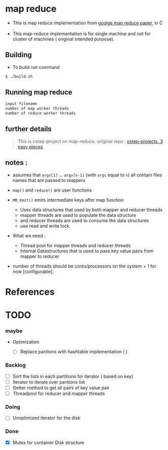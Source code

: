 
#  map reduce 
-  This is map reduce implementation from [goolge map reduce paper](https://static.googleusercontent.com/media/research.google.com/en//archive/mapreduce-osdi04.pdf), in C . 
- This map-reduce implementation is for single machine and  not for cluster of machines ( original intended purpose).   

## Building 
- To build run command
```sh 
$ ./build.sh 
```
## Running map reduce
```sh
input filename
number of map worker threads
number of reduce worker threads

```


## further details

> This is ostep-project  on map-reduce. original repo : [ostep-projects, 3 easy pieces](https://github.com/remzi-arpacidusseau/ostep-projects) 





## notes : 
- assumes that `argv[1]` ... `argv[n-1]` (with `argc` equal to `n`) all contain files names that are passed to mappers
- `map()` and `reduce()`  are user functions 
- `MR_Emit()` emits intermediate keys after map function   
    - Uses data structures that used by both mapper and reducer threads 
    - mapper threads are used to populate the data structure 
    - and reducer threads are used to consume the data structures
    - use read and write lock.
- What we need : 
    - Thread pool for mapper threads and reducer threads
    - Internal Datastructures that is used to pass key value pairs from mapper to reducer 

- number of threads should be cores/processors on the system + 1 for now [configurable]. 


# References


# TODO

### maybe
- Optimization
    - [ ] Replace paritions with hashtable implementation  (  )


### Backlog

- [  ] Sort the lists in each partitions for iterator ( based on key)
- [  ] Iterator to iterate over paritions list 
- [  ] Getter method to get all pairs of key value pair  
- [  ] Threadpool for reducer and mapper threads

### Doing
- [  ] Unoptimized iterator for the disk  


### Done
- [X] Mutex for container Disk structure
